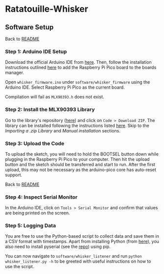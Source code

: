 # Ratatouille-Whisker

## Software Setup

Back to  [README](../README.md#software-setup)

### Step 1: Arduino IDE Setup

Download the official Arduino IDE from [here](https://www.arduino.cc/en/software). Then, follow the installation instructions outlined [here](https://github.com/earlephilhower/arduino-pico) to add the Raspberry Pi Pico board to the boards manager.

Open `whisker_firmware.ino` under `software/whisker_firmware` using the Arduino IDE. Select Raspberry Pi Pico as the current board.

Compilation will fail as `MLX90393.h` does not exist.

### Step 2: Install the MLX90393 Library

Go to the library's repository ([here](https://github.com/Ratatouille-Whiskers/arduino-MLX90393)) and click on `Code > Download ZIP`. The library can be installed following the instructions listed [here](https://support.arduino.cc/hc/en-us/articles/5145457742236-Add-libraries-to-Arduino-IDE). Skip to the *Importing a .zip Library* and *Manual installation* sections.

### Step 3: Upload the Code

To upload the sketch, you will need to hold the BOOTSEL button down while plugging in the Raspberry Pi Pico to your computer. Then hit the upload button and the sketch should be transferred and start to run. After the first upload, this may not be necessary as the arduino-pico core has auto-reset support.

Back to  [README](../README.md#software-setup)

### Step 4: Inspect Serial Monitor

In the Arduino IDE, click on `Tools > Serial Monitor` and confirm that values are being printed on the screen.

### Step 5: Logging Data

You are free to use the Python-based script to collect data and save them in a CSV format with timestamps. Apart from installing Python (from [here](https://www.python.org/)), you also need to install pyserial (see the [repo](https://github.com/pyserial/pyserial)) using pip.

You can now navigate to `software/whisker_listener` and run `python whisker_listener.py -h` to be greeted with useful instructions on how to use the script.